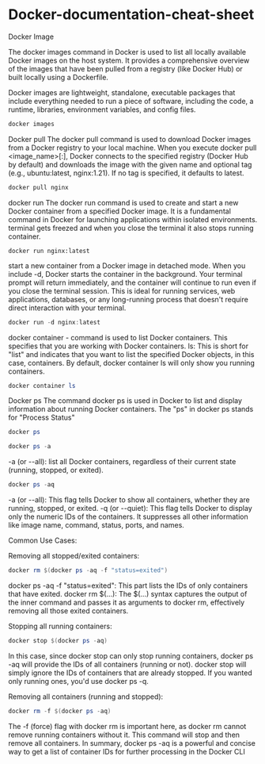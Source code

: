 # Docker-documentation-cheat-sheet
Docker Image

The docker images command in Docker is used to list all locally available Docker images on the host system. It provides a comprehensive overview of the images that have been pulled from a registry (like Docker Hub) or built locally using a Dockerfile.

Docker images are lightweight, standalone, executable packages that include everything needed to run a piece of software, including the code, a runtime, libraries, environment variables, and config files.

```powershell
docker images
```

Docker pull
The docker pull command is used to download Docker images from a Docker registry to your local machine. When you execute docker pull <image_name>[:<tag>], Docker connects to the specified registry (Docker Hub by default) and downloads the image with the given name and optional tag (e.g., ubuntu:latest, nginx:1.21). If no tag is specified, it defaults to latest.

```powershell
docker pull nginx
```
docker run
The docker run command is used to create and start a new Docker container from a specified Docker image. It is a fundamental command in Docker for launching applications within isolated environments. 
terminal gets freezed and when you close the terminal it also stops running container.

```
docker run nginx:latest
```
start a new container from a Docker image in detached mode. When you include -d, Docker starts the container in the background. Your terminal prompt will return immediately, and the container will continue to run even if you close the terminal session. This is ideal for running services, web applications, databases, or any long-running process that doesn't require direct interaction with your terminal.

```powershell
docker run -d nginx:latest
```
docker container -
command is used to list Docker containers.
This specifies that you are working with Docker containers.
ls: This is short for "list" and indicates that you want to list the specified Docker objects, in this case, containers.
By default, docker container ls will only show you running containers.
```powershell
docker container ls
```
Docker ps
The command docker ps is used in Docker to list and display information about running Docker containers. The "ps" in docker ps stands for "Process Status"

```powershell
docker ps
```
```powershell
docker ps -a 
```
-a (or --all): list all Docker containers, regardless of their current state (running, stopped, or exited).
```powershell
docker ps -aq
```
-a (or --all): This flag tells Docker to show all containers, whether they are running, stopped, or exited.
-q (or --quiet): This flag tells Docker to display only the numeric IDs of the containers. It suppresses all other information like image name, command, status, ports, and names.


Common Use Cases:

Removing all stopped/exited containers:

```powershell
docker rm $(docker ps -aq -f "status=exited")
```
docker ps -aq -f "status=exited": This part lists the IDs of only containers that have exited.
docker rm $(...): The $(...) syntax captures the output of the inner command and passes it as arguments to docker rm, effectively removing all those exited containers.

Stopping all running containers:
```powershell
docker stop $(docker ps -aq)
```
In this case, since docker stop can only stop running containers, docker ps -aq will provide the IDs of all containers (running or not). docker stop will simply ignore the IDs of containers that are already stopped. If you wanted only running ones, you'd use docker ps -q.

Removing all containers (running and stopped):
```powershell
docker rm -f $(docker ps -aq)
```
The -f (force) flag with docker rm is important here, as docker rm cannot remove running containers without it. This command will stop and then remove all containers.
In summary, docker ps -aq is a powerful and concise way to get a list of container IDs for further processing in the Docker CLI









